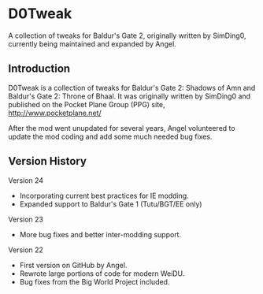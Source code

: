# D0Tweak
A collection of tweaks for Baldur's Gate 2, originally written by SimDing0, currently being maintained and expanded by Angel.


## Introduction

D0Tweak is a collection of tweaks for Baldur's Gate 2: Shadows of Amn and Baldur's Gate 2: Throne of Bhaal.  It was originally written by SimDing0 and published on the Pocket Plane Group (PPG) site, http://www.pocketplane.net/

After the mod went unupdated for several years, Angel volunteered to update the mod coding and add some much needed bug fixes.


## Version History

Version 24
- Incorporating current best practices for IE modding.
- Expanded support to Baldur's Gate 1 (Tutu/BGT/EE only)

Version 23
- More bug fixes and better inter-modding support.

Version 22
- First version on GitHub by Angel.
- Rewrote large portions of code for modern WeiDU.
- Bug fixes from the Big World Project included.


